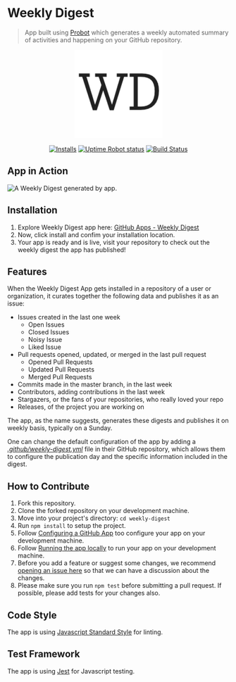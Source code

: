 
# Weekly Digest

> App built using [Probot](https://probot.github.io/) which generates a weekly automated summary of activities and happening on your GitHub repository.

<p align=center><a href="https://github.com/probot/weekly-digest/blob/master/extras"><img src="extras/logo/logo.PNG" alt="Weekly Digest Logo" width="200" height="200"></a></p>
<p align="center">
  <a href="https://github.com/apps/weekly-digest" rel="nofollow"><img alt="Installs" src="https://img.shields.io/badge/dynamic/json.svg?label=installs&url=https%3A%2F%2Fweekly-digest.glitch.me%2Fprobot%2Fstats&query=%24.installations&colorB=2196F3&suffix=%2B&style=for-the-badge"></a>
  <a href="https://stats.uptimerobot.com/3w1lJhvrB" rel="nofollow"><img src="https://img.shields.io/uptimerobot/status/m780591528-982504ad15545b5832fe971a.svg?style=for-the-badge" alt="Uptime Robot status"></a>
  <a href="https://travis-ci.org/probot/weekly-digest" rel="nofollow"><img src="https://img.shields.io/travis/probot/weekly-digest.svg?style=for-the-badge" alt="Build Status"></a>
</p>


## App in Action

![A Weekly Digest generated by app.](https://user-images.githubusercontent.com/20141002/41304450-d2bc9234-6e8d-11e8-965d-649ed2d04651.gif)

## Installation

1. Explore Weekly Digest app here: [GitHub Apps - Weekly Digest](https://github.com/apps/weekly-digest)
2. Now, click install and confim your installation location.
3. Your app is ready and is live, visit your repository to check out the weekly digest the app has published!

## Features

When the Weekly Digest App gets installed in a repository of a user or organization, it curates together the following data and publishes it as an issue:

- Issues created in the last one week
  - Open Issues
  - Closed Issues
  - Noisy Issue
  - Liked Issue
- Pull requests opened, updated, or merged in the last pull request
  - Opened Pull Requests
  - Updated Pull Requests
  - Merged Pull Requests
- Commits made in the master branch, in the last week
- Contributors, adding contributions in the last week
- Stargazers, or the fans of your repositories, who really loved your repo
- Releases, of the project you are working on

The app, as the name suggests, generates these digests and publishes it on weekly basis, typically on a Sunday. 

One can change the default configuration of the app by adding a [_.github/weekly-digest.yml_](docs/configuration.md) file in their GitHub repository, which allows them to configure the publication day and the specific information included in the digest.

## How to Contribute
1. Fork this repository.
2. Clone the forked repository on your development machine.
3. Move into your project's directory: `cd weekly-digest`
4. Run `npm install` to setup the project.
5. Follow [Configuring a GitHub App](https://probot.github.io/docs/development/#configuring-a-github-app) too configure your app on your development machine.
6. Follow [Running the app locally](https://probot.github.io/docs/development/#running-the-app-locally) to run your app on your development machine.
7. Before you add a feature or suggest some changes, we recommend [opening an issue here](https://github.com/probot/weekly-digest/issues/new) so that we can have a discussion about the changes.
8. Please make sure you run `npm test` before submitting a pull request. If possible, please add tests for your changes also.

## Code Style
The app is using [Javascript Standard Style](https://standardjs.com/) for linting.

## Test Framework
The app is using [Jest](https://jestjs.io/) for Javascript testing.
